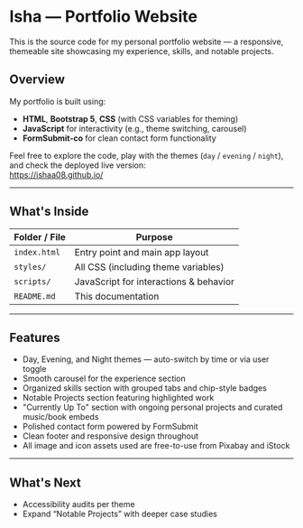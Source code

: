# Isha — Portfolio Website
This is the source code for my personal portfolio website — a responsive, themeable site showcasing my experience, skills, and notable projects.

##  Overview
My portfolio is built using:
- **HTML**, **Bootstrap 5**, **CSS** (with CSS variables for theming)
- **JavaScript** for interactivity (e.g., theme switching, carousel)
- **FormSubmit-co** for clean contact form functionality

Feel free to explore the code, play with the themes (`day` / `evening` / `night`), and check the deployed live version:  
<https://ishaa08.github.io/>

---

##  What's Inside

| Folder / File        | Purpose                                      |
|----------------------|----------------------------------------------|
| `index.html`         | Entry point and main app layout              |
| `styles/`            | All CSS (including theme variables)          |
| `scripts/`           | JavaScript for interactions & behavior       |
| `README.md`          | This documentation                          |

---

## Features
- Day, Evening, and Night themes — auto-switch by time or via user toggle
- Smooth carousel for the experience section
- Organized skills section with grouped tabs and chip-style badges
- Notable Projects section featuring highlighted work
- "Currently Up To" section with ongoing personal projects and curated music/book embeds
- Polished contact form powered by FormSubmit
- Clean footer and responsive design throughout
- All image and icon assets used are free-to-use from Pixabay and iStock

---

## What's Next
- Accessibility audits per theme
- Expand “Notable Projects” with deeper case studies
